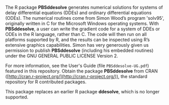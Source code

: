 The R package **PBSddesolve** generates numerical solutions for systems of delay differential equations (DDEs) and ordinary differential equations (ODEs). The numerical routines come from Simon Wood’s program 'solv95', originally written in C for the Microsoft Windows operating systems. With **PBSddesolve**, a user can write the gradient code for a system of DDEs or ODEs in the R language, rather than C. The code will then run on all platforms supported by R, and the results can be inspected using R’s extensive graphics capabilities. Simon has very generously given us permission to publish **PBSddesolve** (including his embedded routines) under the GNU GENERAL PUBLIC LICENSE Version 2. 

For more information, see the User's Guide (file `PBSddesolve-UG.pdf`) featured in this repository. Obtain the package **PBSddesolve** from CRAN ([http://cran.r-project.org/](http://cran.r-project.org/)), the standard repository for R contributed packages. 

This package replaces an earlier R package **ddesolve**, which is no longer supported.
